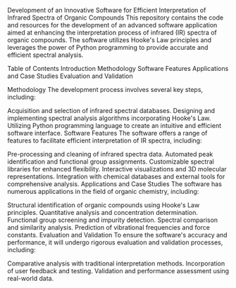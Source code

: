 Development of an Innovative Software for Efficient Interpretation of Infrared Spectra of Organic Compounds
This repository contains the code and resources for the development of an advanced software application aimed at enhancing the interpretation process of infrared (IR) spectra of organic compounds. The software utilizes Hooke's Law principles and leverages the power of Python programming to provide accurate and efficient spectral analysis.

Table of Contents
Introduction
Methodology
Software Features
Applications and Case Studies
Evaluation and Validation

Methodology
The development process involves several key steps, including:

Acquisition and selection of infrared spectral databases.
Designing and implementing spectral analysis algorithms incorporating Hooke's Law.
Utilizing Python programming language to create an intuitive and efficient software interface.
Software Features
The software offers a range of features to facilitate efficient interpretation of IR spectra, including:

Pre-processing and cleaning of infrared spectra data.
Automated peak identification and functional group assignments.
Customizable spectral libraries for enhanced flexibility.
Interactive visualizations and 3D molecular representations.
Integration with chemical databases and external tools for comprehensive analysis.
Applications and Case Studies
The software has numerous applications in the field of organic chemistry, including:

Structural identification of organic compounds using Hooke's Law principles.
Quantitative analysis and concentration determination.
Functional group screening and impurity detection.
Spectral comparison and similarity analysis.
Prediction of vibrational frequencies and force constants.
Evaluation and Validation
To ensure the software's accuracy and performance, it will undergo rigorous evaluation and validation processes, including:

Comparative analysis with traditional interpretation methods.
Incorporation of user feedback and testing.
Validation and performance assessment using real-world data.
